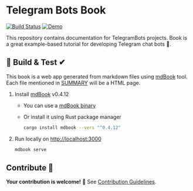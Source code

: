 # Telegram Bots Book

[![Build Status](https://img.shields.io/travis/com/TelegramBots/book/master?style=flat-square)](https://travis-ci.com/TelegramBots/book)
[![Demo](https://img.shields.io/badge/live-demo-blue.svg?style=flat-square)](https://telegrambots.github.io/book/)

This repository contains documentation for TelegramBots projects.
Book is a great example-based tutorial for developing Telegram chat bots 🤖.

## 🔨 Build & Test ✔

This book is a web app generated from markdown files using [mdBook] tool.
Each file mentioned in [SUMMARY](src/SUMMARY.md) will be a HTML page.

1. Install [mdBook] v0.4.12
    - You can use a [mdBook binary]
    - Or install it using Rust package manager

        ```bash
        cargo install mdbook --vers "^0.4.12"
        ```

1. Run locally on [http://localhost:3000](http://localhost:3000)

    ```bash
    mdbook serve
    ```

[mdBook]: https://github.com/rust-lang/mdBook
[mdBook binary]: https://github.com/rust-lang/mdBook/releases/tag/v0.4.12

## Contribute 👋

**Your contribution is welcome!** 🙂
See [Contribution Guidelines](CONTRIBUTING.md).
